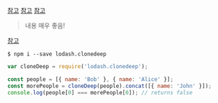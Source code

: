 
[참고](https://www.onlineinterviewquestions.com/blog/a-glance-at-deep-and-shallow-copy-in-javascript/)
[참고](http://2ality.com/2016/10/rest-spread-properties.html)
[참고](https://medium.com/@fknussel/arrays-objects-and-mutations-6b23348b54aa)
> 내용 매우 좋음!

[참고](https://lodash.com/docs/#cloneDeep)
```
$ npm i --save lodash.clonedeep
```
```javascript
var cloneDeep = require('lodash.clonedeep');

const people = [{ name: 'Bob' }, { name: 'Alice' }];
const morePeople = cloneDeep(people).concat([{ name: 'John' }]);
console.log(people[0] === morePeople[0]); // returns false
```

